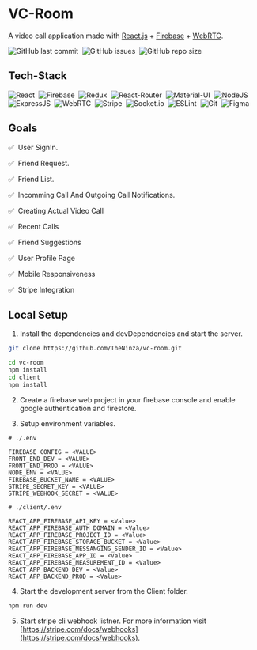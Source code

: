 # VC-Room

A video call application made with [React.js](https://reactjs.org/) + [Firebase](https://firebase.google.com/) + [WebRTC](https://webrtc.org/).

![GitHub last commit](https://img.shields.io/github/last-commit/theninza/vc-room?style=for-the-badge)&nbsp;
![GitHub issues](https://img.shields.io/github/issues/theninza/vc-room?style=for-the-badge)&nbsp;
![GitHub repo size](https://img.shields.io/github/repo-size/theninza/vc-room?style=for-the-badge)

## Tech-Stack

![React](https://img.shields.io/badge/React-05122A?style=for-the-badge&logo=react)&nbsp;
![Firebase](https://img.shields.io/badge/-Firebase-05122A?style=for-the-badge&logo=firebase)&nbsp;
![Redux](https://img.shields.io/badge/Redux-05122A?style=for-the-badge&logo=redux)&nbsp;
![React-Router](https://img.shields.io/badge/React_Router-05122A?style=for-the-badge&logo=react-router)&nbsp;
![Material-UI](https://img.shields.io/badge/Material--UI-05122A?style=for-the-badge&logo=material-ui)&nbsp;
![NodeJS](https://img.shields.io/badge/Node--JS-05122A?style=for-the-badge&logo=nodedotjs)&nbsp;
![ExpressJS](https://img.shields.io/badge/Express--JS-05122A?style=for-the-badge&logo=express)&nbsp;
![WebRTC](https://img.shields.io/badge/WebRTC-05122A?style=for-the-badge&logo=webrtc)&nbsp;
![Stripe](https://img.shields.io/badge/Stripe-05122A?style=for-the-badge&logo=stripe)&nbsp;
![Socket.io](https://img.shields.io/badge/Socket.io-05122A?style=for-the-badge&logo=socket.io)&nbsp;
![ESLint](https://img.shields.io/badge/ESLint-05122A?style=for-the-badge&logo=eslint)&nbsp;
![Git](https://img.shields.io/badge/Git-05122A?style=for-the-badge&logo=git)&nbsp;
![Figma](https://img.shields.io/badge/Figma-05122A?style=for-the-badge&logo=figma)&nbsp;

## Goals

:white_check_mark: &nbsp;User SignIn.

:white_check_mark: &nbsp;Friend Request.

:white_check_mark: &nbsp;Friend List.

:white_check_mark: &nbsp;Incomming Call And Outgoing Call Notifications.

:white_check_mark: &nbsp;Creating Actual Video Call

:white_check_mark: &nbsp;Recent Calls

:white_check_mark: &nbsp;Friend Suggestions

:white_check_mark: &nbsp;User Profile Page

:white_check_mark: &nbsp;Mobile Responsiveness

:white_check_mark: &nbsp;Stripe Integration

## Local Setup

1. Install the dependencies and devDependencies and start the server.

```sh
git clone https://github.com/TheNinza/vc-room.git

cd vc-room
npm install
cd client
npm install
```

2. Create a firebase web project in your firebase console and enable google authentication and firestore.

3. Setup environment variables.

```env
# ./.env

FIREBASE_CONFIG = <VALUE>
FRONT_END_DEV = <VALUE>
FRONT_END_PROD = <VALUE>
NODE_ENV = <VALUE>
FIREBASE_BUCKET_NAME = <VALUE>
STRIPE_SECRET_KEY = <VALUE>
STRIPE_WEBHOOK_SECRET = <VALUE>
```

```env
# ./client/.env

REACT_APP_FIREBASE_API_KEY = <Value>
REACT_APP_FIREBASE_AUTH_DOMAIN = <Value>
REACT_APP_FIREBASE_PROJECT_ID = <Value>
REACT_APP_FIREBASE_STORAGE_BUCKET = <Value>
REACT_APP_FIREBASE_MESSANGING_SENDER_ID = <Value>
REACT_APP_FIREBASE_APP_ID = <Value>
REACT_APP_FIREBASE_MEASUREMENT_ID = <Value>
REACT_APP_BACKEND_DEV = <Value>
REACT_APP_BACKEND_PROD = <Value>
```

4. Start the development server from the Client folder.

```sh
npm run dev
```

5. Start stripe cli webhook listner. For more information visit [https://stripe.com/docs/webhooks](https://stripe.com/docs/webhooks).
